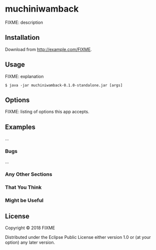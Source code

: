 # muchiniwamback

FIXME: description

## Installation

Download from http://example.com/FIXME.

## Usage

FIXME: explanation

    $ java -jar muchiniwamback-0.1.0-standalone.jar [args]

## Options

FIXME: listing of options this app accepts.

## Examples

...

### Bugs

...

### Any Other Sections
### That You Think
### Might be Useful

## License

Copyright © 2018 FIXME

Distributed under the Eclipse Public License either version 1.0 or (at
your option) any later version.

